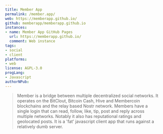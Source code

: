 ```yaml
---
title: Member App
permalink: /member.app/
web: https://memberapp.github.io/
github: memberapp/memberapp.github.io
instances:
- name: Member App GitHub Pages
  url: https://memberapp.github.io/
  comment: Web instance
tags:
- social
- client
platforms:
- web
license: AGPL-3.0
progLang:
- Javascript
authorNPub: 
---
```


> Member is a bridge between multiple decentralized social networks. It operates on the BitClout, Bitcoin Cash, Hive and Membercoin blockchains and the relay based Nostr network. Members have a single login that can read, follow, like, tip, post and reply across multiple networks. Notably it also has reputational ratings and geolocated posts. It is a 'fat' javascript client app that runs against a relatively dumb server. 
